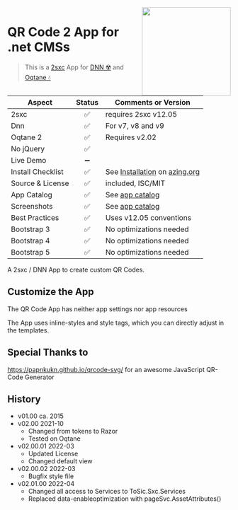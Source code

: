 <image src="app-icon.png" align="right" width="200px">

# QR Code 2 App for .net CMSs

> This is a [2sxc](https://2sxc.org) App for [DNN ☢️](https://www.dnnsoftware.com/) and [Oqtane 💧](https://www.oqtane.org/)

| Aspect              | Status | Comments or Version |
| ------------------- | :----: | ------------------- |
| 2sxc                | ✅    | requires 2sxc v12.05
| Dnn                 | ✅    | For v7, v8 and v9
| Oqtane 2            | ✅    | Requires v2.02
| No jQuery           | ✅    | 
| Live Demo           | ➖    |
| Install Checklist   | ✅    | See [Installation](https://azing.org/2sxc/r/TCmnZ17h) on [azing.org](https://azing.org/2sxc)
| Source & License    | ✅    | included, ISC/MIT
| App Catalog         | ✅    | See [app catalog](https://2sxc.org/en/apps/app/qr-code-v2-hybrid-for-dnn-and-oqtane)
| Screenshots         | ✅    | See [app catalog](https://2sxc.org/en/apps/app/qr-code-v2-hybrid-for-dnn-and-oqtane)
| Best Practices      | ✅    | Uses v12.05 conventions
| Bootstrap 3         | ✅    | No optimizations needed
| Bootstrap 4         | ✅    | No optimizations needed
| Bootstrap 5         | ✅    | No optimizations needed

A 2sxc / DNN App to create custom QR Codes.

## Customize the App

The QR Code App has neither app settings nor app resources

The App uses inline-styles and style tags, which you can directly adjust in the templates.

## Special Thanks to

https://papnkukn.github.io/qrcode-svg/ for an awesome JavaScript QR-Code Generator

## History

* v01.00 ca. 2015
* v02.00 2021-10
    * Changed from tokens to Razor
    * Tested on Oqtane
* v02.00.01 2022-03
    * Updated License
    * Changed default view
* v02.00.02 2022-03
    * Bugfix style file
* v02.01.00 2022-04 
    * Changed all access to Services to ToSic.Sxc.Services
    * Replaced data-enableoptimization with pageSvc.AssetAttributes()
